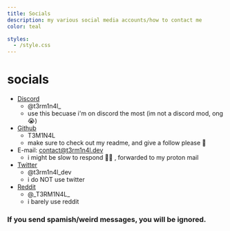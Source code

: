 ```yaml
---
title: Socials
description: my various social media accounts/how to contact me
color: teal

styles:
  - /style.css
---
```


# socials
* <a class="no-style socials" href="https://discord.com/users/861917446750863402">Discord</a>
  - @t3rm1n4l_
  - use this becuase i'm on discord the most (im not a discord mod, ong :sob:)
* <a class="no-style socials" href="https://github.com/T3M1N4L/">Github</a>
  - T3M1N4L
  - make sure to check out my readme, and give a follow please :pray:
* E-mail: [contact@t3rm1n4l.dev](mailto:contact@t3rm1n4l.dev)
  - i might be slow to respond :man_shrugging: , forwarded to my proton mail
* <a class="no-style socials" href="https://x.com/t3rm1n4l_dev">Twitter</a>
  - @t3rm1n4l_dev
  - i do NOT use twitter
* <a class="no-style socials" href="https://www.reddit.com/user/_T3RM1N4L_/">Reddit</a>
  - @\_T3RM1N4L_
  - i barely use reddit

### If you send spamish/weird messages, you will be ignored.